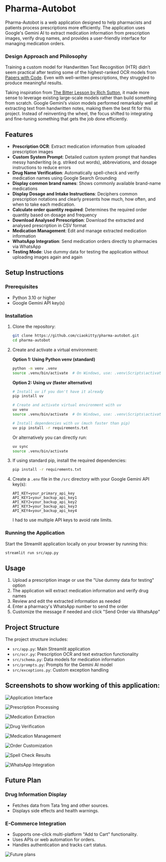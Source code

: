 # Pharma-Autobot

Pharma-Autobot is a web application designed to help pharmacists and patients process prescriptions more efficiently. The application uses Google's Gemini AI to extract medication information from prescription images, verify drug names, and provides a user-friendly interface for managing medication orders.

### **Design Approach and Philosophy**  

Training a custom model for Handwritten Text Recognition (HTR) didn’t seem practical after testing some of the highest-ranked OCR models from [Papers with Code](https://paperswithcode.com/task/handwritten-text-recognition/). Even with well-written prescriptions, they struggled to produce meaningful results.  

Taking inspiration from [The Bitter Lesson by Rich Sutton](https://www.cs.utexas.edu/~eunsol/courses/data/bitter_lesson.pdf), it made more sense to leverage existing large-scale models rather than build something from scratch. Google Gemini’s vision models performed remarkably well at extracting text from handwritten notes, making them the best fit for this project. Instead of reinventing the wheel, the focus shifted to integrating and fine-tuning something that gets the job done efficiently.

## Features

- **Prescription OCR**: Extract medication information from uploaded prescription images
- **Custom System Prompt**: Detailed custom system prompt that handles messy handwriting (e.g. striked out words), abbreviations, and dosage instructions to reduce errors
- **Drug Name Verification**: Automatically spell-check and verify medication names using Google Search Grounding
- **Display common brand names**: Shows commonly available brand-name medications
- **Display Dosage and Intake Instructions**: Deciphers common prescription notations and clearly presents how much, how often, and when to take each medication.
- **Calculate order quantity required**: Determines the required order quantity based on dosage and frequency
- **Download Analysed Prrescription**: Download the extracted and analysed prescription in CSV format
- **Medication Management**: Edit and manage extracted medication information
- **WhatsApp Integration**: Send medication orders directly to pharmacies via WhatsApp
- **Testing Mode**: Use dummy data for testing the application without uploading images again and again

## Setup Instructions

### Prerequisites

- Python 3.10 or higher
- Google Gemini API key(s)

### Installation

1. Clone the repository:
   ```bash
   git clone https://github.com/ciaokitty/pharma-autobot.git
   cd pharma-autobot
   ```

2. Create and activate a virtual environment:

   **Option 1: Using Python venv (standard)**
   ```bash
   python -m venv .venv
   source .venv/bin/activate  # On Windows, use: .venv\Scripts\activate
   ```

   **Option 2: Using uv (faster alternative)**
   ```bash
   # Install uv if you don't have it already
   pip install uv
   
   # Create and activate virtual environment with uv
   uv venv
   source .venv/bin/activate  # On Windows, use: .venv\Scripts\activate
   
   # Install dependencies with uv (much faster than pip)
   uv pip install -r requirements.txt
   ```
   Or alternatively you can directly run:
   ```bash
   uv sync
   source .venv/bin/activate
   ```

3. If using standard pip, install the required dependencies:
   ```bash
   pip install -r requirements.txt
   ```

4. Create a `.env` file in the `/src` directory with your Google Gemini API key(s):
   ```
   API_KEY=your_primary_api_key
   API_KEY1=your_backup_api_key1
   API_KEY2=your_backup_api_key2
   API_KEY3=your_backup_api_key3
   API_KEY4=your_backup_api_key4
   ```
   I had to use multiple API keys to avoid rate limits.

### Running the Application

Start the Streamlit application locally on your browser by running this:
```bash
streamlit run src/app.py
```

## Usage

1. Upload a prescription image or use the "Use dummy data for testing" option
2. The application will extract medication information and verify drug names
3. Review and edit the extracted information as needed
4. Enter a pharmacy's WhatsApp number to send the order
5. Customize the message if needed and click "Send Order via WhatsApp"

## Project Structure

The project structure includes:
- `src/app.py`: Main Streamlit application
- `src/ocr.py`: Prescription OCR and text extraction functionality
- `src/schema.py`: Data models for medication information
- `src/prompts.py`: Prompts for the Gemini AI model
- `src/exceptions.py`: Custom exception handling

## Screenshots to show working of this application:

![Application Interface](screenshots/Screenshot%202025-02-26%20033943.png)

![Prescription Processing](screenshots/Screenshot%202025-02-26%20033958.png)

![Medication Extraction](screenshots/Screenshot%202025-02-26%20034018.png)

![Drug Verification](screenshots/Screenshot%202025-02-26%20034036.png)

![Medication Management](screenshots/Screenshot%202025-02-26%20034052.png)

![Order Customization](screenshots/Screenshot%202025-02-26%20034110.png)

![Spell Check Results](screenshots/Screenshot%202025-02-26%20034121.png)

![WhatsApp Integration](screenshots/Screenshot%202025-02-26%20120034.png)


## Future Plan
 
### Drug Information Display  
- Fetches data from Tata 1mg and other sources.  
- Displays side effects and health warnings.  

### E-Commerce Integration  
- Supports one-click multi-platform "Add to Cart" functionality.  
- Uses APIs or web automation for orders.  
- Handles authentication and tracks cart status.

![Future plans](screenshots/future-pharma-bot.png)
